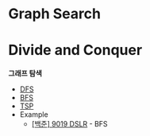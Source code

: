 # Graph Search
# Divide and Conquer
**그래프 탐색**

- [DFS](https://github.com/choiish98/PS/tree/main/Graph%20Search/DFS.md)
- [BFS](https://github.com/choiish98/PS/tree/main/Graph%20Search/BFS.md)
- [TSP](https://github.com/choiish98/PS/tree/main/Graph%20Search/TSP.md)
- Example
    - [[백준] 9019 DSLR](https://github.com/choiish98/PS/tree/main/Baejoon/[백준]%209019%20DSLR.md) - BFS
